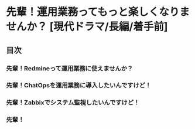 先輩！運用業務ってもっと楽しくなりませんか？ [現代ドラマ/長編/着手前]
===========================================================

## 目次

### 先輩！Redmineって運用業務に使えませんか？

### 先輩！ChatOpsを運用業務に導入したいんですけど！

### 先輩！Zabbixでシステム監視したいんですけど！

### 先輩！
